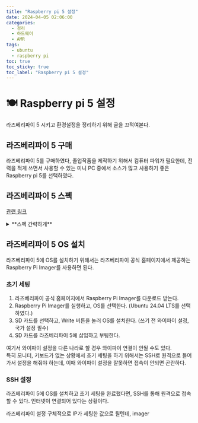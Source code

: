 ```yaml
---
title: "Raspberry pi 5 설정"
date: 2024-04-05 02:06:00
categories:
  - 정리
  - 하드웨어
  - AMR
tags:
  - ubuntu
  - raspberry pi
toc: true
toc_sticky: true
toc_label: "Raspberry pi 5 설정"
---
```


# 🍽️ Raspberry pi 5 설정   
라즈베리파이 5 시키고 환경설정을 정리하기 위해 글을 끄적여본다.    

## 라즈베리파이 5 구매
라즈베리파이 5를 구매하였다, 졸업작품을 제작하기 위해서 컴퓨터 파워가 필요한데, 전력을 적게 쓰면서 사용할 수 있는 미니 PC 중에서 소스가 많고 사용하기 좋은 Raspberry pi 5를 선택하였다.  

## 라즈베리파이 5 스펙
[관련 링크](https://www.raspberrypi.com/products/raspberry-pi-5/)  

<details>
  <summary>**스펙 간략하게**</summary>
  Broadcom BCM2712 2.4GHz quad-core 64-bit Arm Cortex-A76 CPU, with cryptography extensions, 512KB per-core L2 caches and a 2MB shared L3 cache  
  VideoCore VII GPU, supporting OpenGL ES 3.1, Vulkan 1.2  
  Dual 4Kp60 HDMI® display output with HDR support  
  4Kp60 HEVC decoder  
  LPDDR4X-4267 SDRAM (2GB, 4GB, and 8GB)  
  Dual-band 802.11ac Wi-Fi®  
  Bluetooth 5.0 / Bluetooth Low Energy (BLE)  
  microSD card slot, with support for high-speed SDR104 mode  
  2 × USB 3.0 ports, supporting simultaneous 5Gbps operation  
  2 × USB 2.0 ports  
  Gigabit Ethernet, with PoE+ support (requires separate PoE+ HAT)  
  2 × 4-lane MIPI camera/display transceivers  
  PCIe 2.0 x1 interface for fast peripherals (requires separate M.2 HAT or other adapter)  
  5V/5A DC power via USB-C, with Power Delivery support  
  Raspberry Pi standard 40-pin header  
  Real-time clock (RTC), powered from external battery  
  Power button  
</details>

## 라즈베리파이 5 OS 설치
라즈베리파이 5에 OS를 설치하기 위해서는 라즈베리파이 공식 홈페이지에서 제공하는 Raspberry Pi Imager를 사용하면 된다.

### 초기 세팅
1. 라즈베리파이 공식 홈페이지에서 Raspberry Pi Imager를 다운로드 받는다.
2. Raspberry Pi Imager를 실행하고, OS를 선택한다. (Ubuntu 24.04 LTS를 선택하였다.)
3. SD 카드를 선택하고, Write 버튼을 눌러 OS를 설치한다. (쓰기 전 와이파이 설정, 국가 설정 필수)
4. SD 카드를 라즈베리파이 5에 삽입하고 부팅한다.

여기서 와이파이 설정을 다른 나라로 할 경우 와이파이 연결이 안될 수도 있다.  
특히 모니터, 키보드가 없는 상황에서 초기 세팅을 하기 위해서는 SSH로 원격으로 들어가서 설정을 해줘야 하는데, 이때 와이파이 설정을 잘못하면 접속이 안되면 곤란하다.

### SSH 설정
라즈베리파이 5에 OS를 설치하고 초기 세팅을 완료했다면, SSH를 통해 원격으로 접속할 수 있다.
인터넷이 연결되어 있다는 상황이다.  

라즈베리파이 설정 구체적으로 IP가 세팅한 값으로 될텐데, imager